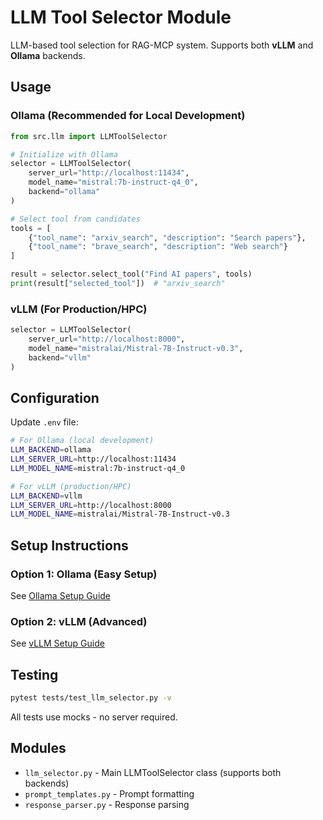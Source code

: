 # LLM Tool Selector Module

LLM-based tool selection for RAG-MCP system.
Supports both **vLLM** and **Ollama** backends.

## Usage

### Ollama (Recommended for Local Development)

```python
from src.llm import LLMToolSelector

# Initialize with Ollama
selector = LLMToolSelector(
    server_url="http://localhost:11434",
    model_name="mistral:7b-instruct-q4_0",
    backend="ollama"
)

# Select tool from candidates
tools = [
    {"tool_name": "arxiv_search", "description": "Search papers"},
    {"tool_name": "brave_search", "description": "Web search"}
]

result = selector.select_tool("Find AI papers", tools)
print(result["selected_tool"])  # "arxiv_search"
```

### vLLM (For Production/HPC)

```python
selector = LLMToolSelector(
    server_url="http://localhost:8000",
    model_name="mistralai/Mistral-7B-Instruct-v0.3",
    backend="vllm"
)
```

## Configuration

Update `.env` file:
```bash
# For Ollama (local development)
LLM_BACKEND=ollama
LLM_SERVER_URL=http://localhost:11434
LLM_MODEL_NAME=mistral:7b-instruct-q4_0

# For vLLM (production/HPC)
LLM_BACKEND=vllm
LLM_SERVER_URL=http://localhost:8000
LLM_MODEL_NAME=mistralai/Mistral-7B-Instruct-v0.3
```

## Setup Instructions

### Option 1: Ollama (Easy Setup)

See [Ollama Setup Guide](../../Ollama_Setup_Guide.md)

### Option 2: vLLM (Advanced)

See [vLLM Setup Guide](../../Running_Mistral7B_on_CARC_Guide.md)

## Testing

```bash
pytest tests/test_llm_selector.py -v
```

All tests use mocks - no server required.

## Modules

- `llm_selector.py` - Main LLMToolSelector class (supports both backends)
- `prompt_templates.py` - Prompt formatting
- `response_parser.py` - Response parsing
